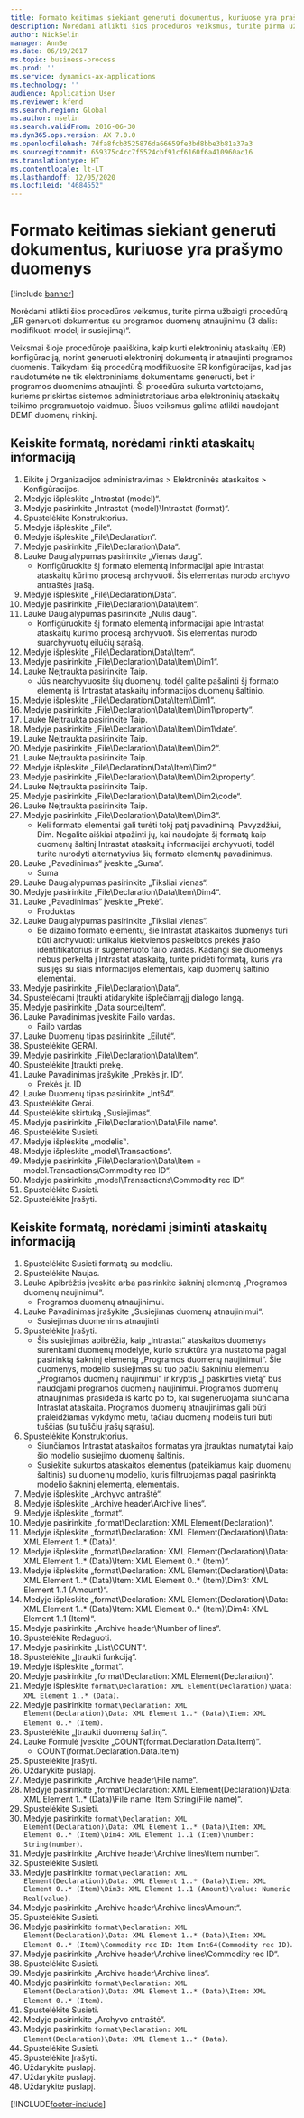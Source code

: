 ```yaml
---
title: Formato keitimas siekiant generuti dokumentus, kuriuose yra prašymo duomenys
description: Norėdami atlikti šios procedūros veiksmus, turite pirma užbaigti procedūrą „ER generuoti dokumentus su programos duomenų atnaujinimu (3 dalis – modifikuoti modelį ir susiejimą)“.
author: NickSelin
manager: AnnBe
ms.date: 06/19/2017
ms.topic: business-process
ms.prod: ''
ms.service: dynamics-ax-applications
ms.technology: ''
audience: Application User
ms.reviewer: kfend
ms.search.region: Global
ms.author: nselin
ms.search.validFrom: 2016-06-30
ms.dyn365.ops.version: AX 7.0.0
ms.openlocfilehash: 7dfa8fcb3525876da66659fe3bd8bbe3b81a37a3
ms.sourcegitcommit: 659375c4cc7f5524cbf91cf6160f6a410960ac16
ms.translationtype: HT
ms.contentlocale: lt-LT
ms.lasthandoff: 12/05/2020
ms.locfileid: "4684552"
---
```

# <a name="modify-formats-to-generate-documents-that-have-application-data"></a>Formato keitimas siekiant generuti dokumentus, kuriuose yra prašymo duomenys

[!include [banner](../../includes/banner.md)]

Norėdami atlikti šios procedūros veiksmus, turite pirma užbaigti procedūrą „ER generuoti dokumentus su programos duomenų atnaujinimu (3 dalis: modifikuoti modelį ir susiejimą)“.

Veiksmai šioje procedūroje paaiškina, kaip kurti elektroninių ataskaitų (ER) konfigūraciją, norint generuoti elektroninį dokumentą ir atnaujinti programos duomenis. Taikydami šią procedūrą modifikuosite ER konfigūracijas, kad jas naudotumėte ne tik elektroniniams dokumentams generuoti, bet ir programos duomenims atnaujinti. Ši procedūra sukurta vartotojams, kuriems priskirtas sistemos administratoriaus arba elektroninių ataskaitų teikimo programuotojo vaidmuo. Šiuos veiksmus galima atlikti naudojant DEMF duomenų rinkinį.


## <a name="modify-format-to-collect-details-of-reporting"></a>Keiskite formatą, norėdami rinkti ataskaitų informaciją
1. Eikite į Organizacijos administravimas > Elektroninės ataskaitos > Konfigūracijos.
2. Medyje išplėskite „Intrastat (model)“.
3. Medyje pasirinkite „Intrastat (model)\Intrastat (format)“.
4. Spustelėkite Konstruktorius.
5. Medyje išplėskite „File“.
6. Medyje išplėskite „File\Declaration“.
7. Medyje pasirinkite „File\Declaration\Data“.
8. Lauke Daugialypumas pasirinkite „Vienas daug“.
    * Konfigūruokite šį formato elementą informacijai apie Intrastat ataskaitų kūrimo procesą archyvuoti. Šis elementas nurodo archyvo antraštės įrašą.  
9. Medyje išplėskite „File\Declaration\Data“.
10. Medyje pasirinkite „File\Declaration\Data\Item“.
11. Lauke Daugialypumas pasirinkite „Nulis daug“.
    * Konfigūruokite šį formato elementą informacijai apie Intrastat ataskaitų kūrimo procesą archyvuoti. Šis elementas nurodo suarchyvuotų eilučių sąrašą.  
12. Medyje išplėskite „File\Declaration\Data\Item“.
13. Medyje pasirinkite „File\Declaration\Data\Item\Dim1“.
14. Lauke Neįtraukta pasirinkite Taip.
    * Jūs nearchyvuosite šių duomenų, todėl galite pašalinti šį formato elementą iš Intrastat ataskaitų informacijos duomenų šaltinio.  
15. Medyje išplėskite „File\Declaration\Data\Item\Dim1“.
16. Medyje pasirinkite „File\Declaration\Data\Item\Dim1\property“.
17. Lauke Neįtraukta pasirinkite Taip.
18. Medyje pasirinkite „File\Declaration\Data\Item\Dim1\date“.
19. Lauke Neįtraukta pasirinkite Taip.
20. Medyje pasirinkite „File\Declaration\Data\Item\Dim2“.
21. Lauke Neįtraukta pasirinkite Taip.
22. Medyje išplėskite „File\Declaration\Data\Item\Dim2“.
23. Medyje pasirinkite „File\Declaration\Data\Item\Dim2\property“.
24. Lauke Neįtraukta pasirinkite Taip.
25. Medyje pasirinkite „File\Declaration\Data\Item\Dim2\code“.
26. Lauke Neįtraukta pasirinkite Taip.
27. Medyje pasirinkite „File\Declaration\Data\Item\Dim3“.
    * Keli formato elementai gali turėti tokį patį pavadinimą. Pavyzdžiui, Dim. Negalite aiškiai atpažinti jų, kai naudojate šį formatą kaip duomenų šaltinį Intrastat ataskaitų informacijai archyvuoti, todėl turite nurodyti alternatyvius šių formato elementų pavadinimus.   
28. Lauke „Pavadinimas“ įveskite „Suma“.
    * Suma  
29. Lauke Daugialypumas pasirinkite „Tiksliai vienas“.
30. Medyje pasirinkite „File\Declaration\Data\Item\Dim4“.
31. Lauke „Pavadinimas“ įveskite „Prekė“.
    * Produktas  
32. Lauke Daugialypumas pasirinkite „Tiksliai vienas“.
    * Be dizaino formato elementų, šie Intrastat ataskaitos duomenys turi būti archyvuoti: unikalus kiekvienos paskelbtos prekės įrašo identifikatorius ir sugeneruoto failo vardas. Kadangi šie duomenys nebus perkelta į Intrastat ataskaitą, turite pridėti formatą, kuris yra susijęs su šiais informacijos elementais, kaip duomenų šaltinio elementai.  
33. Medyje pasirinkite „File\Declaration\Data“.
34. Spustelėdami Įtraukti atidarykite išplečiamąjį dialogo langą.
35. Medyje pasirinkite „Data source\Item“.
36. Lauke Pavadinimas įveskite Failo vardas.
    * Failo vardas  
37. Lauke Duomenų tipas pasirinkite „Eilutė“.
38. Spustelėkite GERAI.
39. Medyje pasirinkite „File\Declaration\Data\Item“.
40. Spustelėkite Įtraukti prekę.
41. Lauke Pavadinimas įrašykite „Prekės įr. ID“.
    * Prekės įr. ID  
42. Lauke Duomenų tipas pasirinkite „Int64“.
43. Spustelėkite Gerai.
44. Spustelėkite skirtuką „Susiejimas“.
45. Medyje pasirinkite „File\Declaration\Data\File name“.
46. Spustelėkite Susieti.
47. Medyje išplėskite „modelis‟.
48. Medyje išplėskite „model\Transactions“.
49. Medyje pasirinkite „File\Declaration\Data\Item = model.Transactions\Commodity rec ID“.
50. Medyje pasirinkite „model\Transactions\Commodity rec ID“.
51. Spustelėkite Susieti.
52. Spustelėkite Įrašyti.

## <a name="modify-format-to-memorize-details-of-reporting"></a>Keiskite formatą, norėdami įsiminti ataskaitų informaciją

1. Spustelėkite Susieti formatą su modeliu.
2. Spustelėkite Naujas.
3. Lauke Apibrėžtis įveskite arba pasirinkite šakninį elementą „Programos duomenų naujinimui“.
    * Programos duomenų atnaujinimui.
4. Lauke Pavadinimas įrašykite „Susiejimas duomenų atnaujinimui“.
    * Susiejimas duomenims atnaujinti  
5. Spustelėkite Įrašyti.
    * Šis susiejimas apibrėžia, kaip „Intrastat“ ataskaitos duomenys surenkami duomenų modelyje, kurio struktūra yra nustatoma pagal pasirinktą šakninį elementą „Programos duomenų naujinimui“. Šie duomenys, modelio susiejimas su tuo pačiu šakniniu elementu „Programos duomenų naujinimui“ ir kryptis „Į paskirties vietą“ bus naudojami programos duomenų naujinimui. Programos duomenų atnaujinimas prasideda iš karto po to, kai sugeneruojama siunčiama Intrastat ataskaita. Programos duomenų atnaujinimas gali būti praleidžiamas vykdymo metu, tačiau duomenų modelis turi būti tuščias (su tuščiu įrašų sąrašu).
6. Spustelėkite Konstruktorius.
    * Siunčiamos Intrastat ataskaitos formatas yra įtrauktas numatytai kaip šio modelio susiejimo duomenų šaltinis.  
    * Susiekite sukurtos ataskaitos elementus (pateikiamus kaip duomenų šaltinis) su duomenų modelio, kuris filtruojamas pagal pasirinktą modelio šakninį elementą, elementais.  
7. Medyje išplėskite „Archyvo antraštė“.
8. Medyje išplėskite „Archive header\Archive lines“.
9. Medyje išplėskite „format“.
10. Medyje pasirinkite „format\Declaration: XML Element(Declaration)“.
11. Medyje išplėskite „format\Declaration: XML Element(Declaration)\Data: XML Element 1..* (Data)“.
12. Medyje išplėskite „format\Declaration: XML Element(Declaration)\Data: XML Element 1..* (Data)\Item: XML Element 0..* (Item)“.
13. Medyje išplėskite „format\Declaration: XML Element(Declaration)\Data: XML Element 1..* (Data)\Item: XML Element 0..* (Item)\Dim3: XML Element 1..1 (Amount)“.
14. Medyje išplėskite „format\Declaration: XML Element(Declaration)\Data: XML Element 1..* (Data)\Item: XML Element 0..* (Item)\Dim4: XML Element 1..1 (Item)“.
15. Medyje pasirinkite „Archive header\Number of lines“.
16. Spustelėkite Redaguoti.
17. Medyje pasirinkite „List\COUNT“.
18. Spustelėkite „Įtraukti funkciją“.
19. Medyje išplėskite „format“.
20. Medyje pasirinkite „format\Declaration: XML Element(Declaration)“.
21. Medyje išplėskite `format\Declaration: XML Element(Declaration)\Data: XML Element 1..* (Data)`.
22. Medyje pasirinkite `format\Declaration: XML Element(Declaration)\Data: XML Element 1..* (Data)\Item: XML Element 0..* (Item)`.
23. Spustelėkite „Įtraukti duomenų šaltinį“.
24. Lauke Formulė įveskite „COUNT(format.Declaration.Data.Item)“.
    * COUNT(format.Declaration.Data.Item)  
25. Spustelėkite Įrašyti.
26. Uždarykite puslapį.
27. Medyje pasirinkite „Archive header\File name“.
28. Medyje pasirinkite „format\Declaration: XML Element(Declaration)\Data: XML Element 1..* (Data)\File name: Item String(File name)“.
29. Spustelėkite Susieti.
30. Medyje pasirinkite `format\Declaration: XML Element(Declaration)\Data: XML Element 1..* (Data)\Item: XML Element 0..* (Item)\Dim4: XML Element 1..1 (Item)\number: String(number)`.
31. Medyje pasirinkite „Archive header\Archive lines\Item number“.
32. Spustelėkite Susieti.
33. Medyje pasirinkite `format\Declaration: XML Element(Declaration)\Data: XML Element 1..* (Data)\Item: XML Element 0..* (Item)\Dim3: XML Element 1..1 (Amount)\value: Numeric Real(value)`.
34. Medyje pasirinkite „Archive header\Archive lines\Amount“.
35. Spustelėkite Susieti.
36. Medyje pasirinkite `format\Declaration: XML Element(Declaration)\Data: XML Element 1..* (Data)\Item: XML Element 0..* (Item)\Commodity rec ID: Item Int64(Commodity rec ID)`.
37. Medyje pasirinkite „Archive header\Archive lines\Commodity rec ID“.
38. Spustelėkite Susieti.
39. Medyje pasirinkite „Archive header\Archive lines“.
40. Medyje pasirinkite `format\Declaration: XML Element(Declaration)\Data: XML Element 1..* (Data)\Item: XML Element 0..* (Item)`.
41. Spustelėkite Susieti.
42. Medyje pasirinkite „Archyvo antraštė“.
43. Medyje pasirinkite `format\Declaration: XML Element(Declaration)\Data: XML Element 1..* (Data)`.
44. Spustelėkite Susieti.
45. Spustelėkite Įrašyti.
46. Uždarykite puslapį.
47. Uždarykite puslapį.
48. Uždarykite puslapį.


[!INCLUDE[footer-include](../../../../includes/footer-banner.md)]